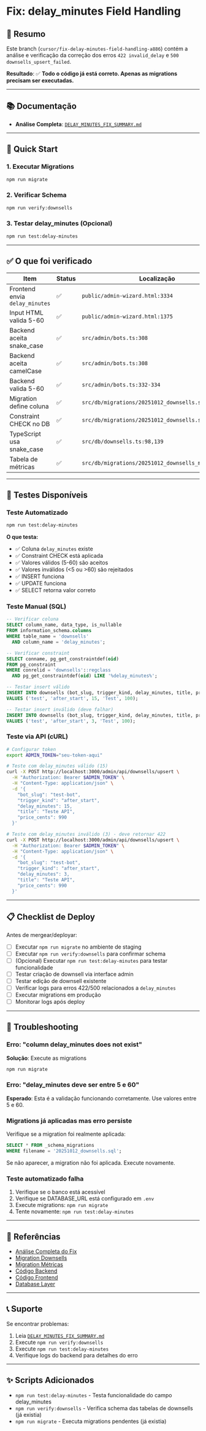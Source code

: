 # Fix: delay_minutes Field Handling

## 🎯 Resumo

Este branch (`cursor/fix-delay-minutes-field-handling-a886`) contém a análise e verificação da correção dos erros `422 invalid_delay` e `500 downsells_upsert_failed`.

**Resultado**: ✅ **Todo o código já está correto. Apenas as migrations precisam ser executadas.**

---

## 📚 Documentação

- **Análise Completa**: [`DELAY_MINUTES_FIX_SUMMARY.md`](./DELAY_MINUTES_FIX_SUMMARY.md)

---

## 🚀 Quick Start

### 1. Executar Migrations

```bash
npm run migrate
```

### 2. Verificar Schema

```bash
npm run verify:downsells
```

### 3. Testar delay_minutes (Opcional)

```bash
npm run test:delay-minutes
```

---

## ✅ O que foi verificado

| Item | Status | Localização |
|------|--------|-------------|
| Frontend envia `delay_minutes` | ✅ | `public/admin-wizard.html:3334` |
| Input HTML valida 5-60 | ✅ | `public/admin-wizard.html:1375` |
| Backend aceita snake_case | ✅ | `src/admin/bots.ts:308` |
| Backend aceita camelCase | ✅ | `src/admin/bots.ts:308` |
| Backend valida 5-60 | ✅ | `src/admin/bots.ts:332-334` |
| Migration define coluna | ✅ | `src/db/migrations/20251012_downsells.sql:6` |
| Constraint CHECK no DB | ✅ | `src/db/migrations/20251012_downsells.sql:6` |
| TypeScript usa snake_case | ✅ | `src/db/downsells.ts:98,139` |
| Tabela de métricas | ✅ | `src/db/migrations/20251012_downsells_metrics.sql` |

---

## 🧪 Testes Disponíveis

### Teste Automatizado

```bash
npm run test:delay-minutes
```

**O que testa:**
- ✅ Coluna `delay_minutes` existe
- ✅ Constraint CHECK está aplicada
- ✅ Valores válidos (5-60) são aceitos
- ✅ Valores inválidos (<5 ou >60) são rejeitados
- ✅ INSERT funciona
- ✅ UPDATE funciona
- ✅ SELECT retorna valor correto

### Teste Manual (SQL)

```sql
-- Verificar coluna
SELECT column_name, data_type, is_nullable
FROM information_schema.columns 
WHERE table_name = 'downsells' 
  AND column_name = 'delay_minutes';

-- Verificar constraint
SELECT conname, pg_get_constraintdef(oid) 
FROM pg_constraint 
WHERE conrelid = 'downsells'::regclass 
  AND pg_get_constraintdef(oid) LIKE '%delay_minutes%';

-- Testar insert válido
INSERT INTO downsells (bot_slug, trigger_kind, delay_minutes, title, price_cents)
VALUES ('test', 'after_start', 15, 'Test', 100);

-- Testar insert inválido (deve falhar)
INSERT INTO downsells (bot_slug, trigger_kind, delay_minutes, title, price_cents)
VALUES ('test', 'after_start', 3, 'Test', 100);
```

### Teste via API (cURL)

```bash
# Configurar token
export ADMIN_TOKEN="seu-token-aqui"

# Teste com delay_minutes válido (15)
curl -X POST http://localhost:3000/admin/api/downsells/upsert \
  -H "Authorization: Bearer $ADMIN_TOKEN" \
  -H "Content-Type: application/json" \
  -d '{
    "bot_slug": "test-bot",
    "trigger_kind": "after_start",
    "delay_minutes": 15,
    "title": "Teste API",
    "price_cents": 990
  }'

# Teste com delay_minutes inválido (3) - deve retornar 422
curl -X POST http://localhost:3000/admin/api/downsells/upsert \
  -H "Authorization: Bearer $ADMIN_TOKEN" \
  -H "Content-Type: application/json" \
  -d '{
    "bot_slug": "test-bot",
    "trigger_kind": "after_start",
    "delay_minutes": 3,
    "title": "Teste API",
    "price_cents": 990
  }'
```

---

## 📋 Checklist de Deploy

Antes de mergear/deployar:

- [ ] Executar `npm run migrate` no ambiente de staging
- [ ] Executar `npm run verify:downsells` para confirmar schema
- [ ] (Opcional) Executar `npm run test:delay-minutes` para testar funcionalidade
- [ ] Testar criação de downsell via interface admin
- [ ] Testar edição de downsell existente
- [ ] Verificar logs para erros 422/500 relacionados a `delay_minutes`
- [ ] Executar migrations em produção
- [ ] Monitorar logs após deploy

---

## 🐛 Troubleshooting

### Erro: "column delay_minutes does not exist"

**Solução**: Execute as migrations
```bash
npm run migrate
```

### Erro: "delay_minutes deve ser entre 5 e 60"

**Esperado**: Esta é a validação funcionando corretamente. Use valores entre 5 e 60.

### Migrations já aplicadas mas erro persiste

Verifique se a migration foi realmente aplicada:

```sql
SELECT * FROM _schema_migrations 
WHERE filename = '20251012_downsells.sql';
```

Se não aparecer, a migration não foi aplicada. Execute novamente.

### Teste automatizado falha

1. Verifique se o banco está acessível
2. Verifique se DATABASE_URL está configurado em `.env`
3. Execute migrations: `npm run migrate`
4. Tente novamente: `npm run test:delay-minutes`

---

## 📖 Referências

- [Análise Completa do Fix](./DELAY_MINUTES_FIX_SUMMARY.md)
- [Migration Downsells](./src/db/migrations/20251012_downsells.sql)
- [Migration Métricas](./src/db/migrations/20251012_downsells_metrics.sql)
- [Código Backend](./src/admin/bots.ts)
- [Código Frontend](./public/admin-wizard.html)
- [Database Layer](./src/db/downsells.ts)

---

## 📞 Suporte

Se encontrar problemas:

1. Leia [`DELAY_MINUTES_FIX_SUMMARY.md`](./DELAY_MINUTES_FIX_SUMMARY.md)
2. Execute `npm run verify:downsells`
3. Execute `npm run test:delay-minutes`
4. Verifique logs do backend para detalhes do erro

---

## ✨ Scripts Adicionados

- `npm run test:delay-minutes` - Testa funcionalidade do campo delay_minutes
- `npm run verify:downsells` - Verifica schema das tabelas de downsells (já existia)
- `npm run migrate` - Executa migrations pendentes (já existia)

